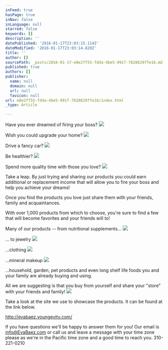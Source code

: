 ```yaml
---
inFeed: true
hasPage: true
inNav: false
inLanguage: null
starred: false
keywords: []
description: ''
datePublished: '2016-01-17T23:03:15.114Z'
dateModified: '2016-01-17T23:03:14.820Z'
title: ''
author: []
sourcePath: _posts/2016-01-17-e0e2ff55-fdda-4be5-991f-7828629ffe16.md
published: true
authors: []
publisher:
  name: null
  domain: null
  url: null
  favicon: null
url: e0e2ff55-fdda-4be5-991f-7828629ffe16/index.html
_type: Article

---
```

Have you ever dreamed of firing your boss?
![](https://the-grid-user-content.s3-us-west-2.amazonaws.com/086b662d-ea58-4d32-9eec-d55ab688c746.JPG)

Wish you could upgrade your home?
![](https://the-grid-user-content.s3-us-west-2.amazonaws.com/6a014356-e614-4832-8ddd-0c23f8700400.jpg)

Drive a fancy car?
![](https://the-grid-user-content.s3-us-west-2.amazonaws.com/42147f8d-9f79-4457-93a1-05d76c497a4f.JPG)

Be healthier?
![](https://the-grid-user-content.s3-us-west-2.amazonaws.com/874f3afe-e701-4d97-98e2-152c6d784dba.jpg)

Spend more quality time with those you love?
![](https://the-grid-user-content.s3-us-west-2.amazonaws.com/85206a96-55ec-42fb-80b2-c0337daa2838.jpg)

Take a leap.   By just trying and sharing our products you could earn additional or replacement income that will allow you to fire your boss and help you achieve your dreams!  

Once you find the products you love just share them with your friends, family and acquaintances.

With over 
1,000 products from which to choose, you're sure to find a few that will
become favorites and your friends will to!

Many
of our products -- from nutritional supplements...
![](https://the-grid-user-content.s3-us-west-2.amazonaws.com/9438db2b-fbaa-4b97-919a-6efab011d56f.png)

... to jewelry
![](https://the-grid-user-content.s3-us-west-2.amazonaws.com/597e8ae8-84ab-40e5-8f3d-9d45fecee33a.JPG)

...clothing
![](https://the-grid-user-content.s3-us-west-2.amazonaws.com/1075ea6c-2155-4210-bf33-ca722747671c.JPG)

...mineral makeup
![](https://the-grid-user-content.s3-us-west-2.amazonaws.com/d4ccdeba-aa2f-409d-8a30-7008d7d91005.jpg)

...household, garden, pet products and even long shelf life foods you and your family are already buying and using.

All we are suggesting is that you buy from yourself and share your "store" with your friends and family!
![](https://the-grid-user-content.s3-us-west-2.amazonaws.com/8b001096-f06e-4ed6-bc5e-90710fecc287.jpg)

Take a look at the site we use to showcase the products.  It can be found at the link below.

http://evabaez.youngevity.com/

If you have questions we'll be happy to answer them for you!  Our email is info@EvaBaez.com or call us and leave a message with your time zone please as we're in the Pacific time zone and a good time to reach you.  310-221-0210